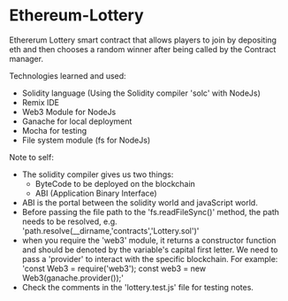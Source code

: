 # Ethereum-Lottery

Ethererum Lottery smart contract that allows players to join by depositing eth and then chooses a random winner after being called by the Contract manager.

Technologies learned and used:
- Solidity language (Using the Solidity compiler 'solc' with NodeJs)
- Remix IDE
- Web3 Module for NodeJs
- Ganache for local deployment
- Mocha for testing
- File system module (fs for NodeJs)



Note to self:
+ The solidity compiler gives us two things:
  - ByteCode to be deployed on the blockchain
  - ABI (Application Binary Interface)
+ ABI is the portal between the solidity world and javaScript world.
+ Before passing the file path to the 'fs.readFileSync()' method, the path needs to be resolved, e.g. 'path.resolve(__dirname,'contracts','Lottery.sol')'
+ when you require the 'web3' module, it returns a constructor function and should be denoted by the variable's capital first letter. We need to pass a 'provider' to interact with the specific blockchain. For example:
    'const Web3 = require('web3');
     const web3 = new Web3(ganache.provider());'
+ Check the comments in the 'lottery.test.js' file for testing notes.